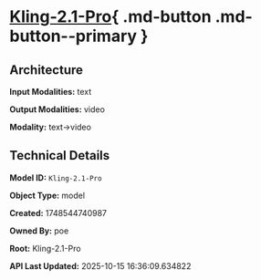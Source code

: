 # [Kling-2.1-Pro](https://poe.com/Kling-2.1-Pro){ .md-button .md-button--primary }

## Architecture

**Input Modalities:** text

**Output Modalities:** video

**Modality:** text->video


## Technical Details

**Model ID:** `Kling-2.1-Pro`

**Object Type:** model

**Created:** 1748544740987

**Owned By:** poe

**Root:** Kling-2.1-Pro

**API Last Updated:** 2025-10-15 16:36:09.634822
